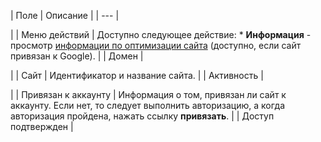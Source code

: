 | Поле | Описание |
| --- |

|
| Меню действий | Доступно следующее действие:  * **Информация** - просмотр [информации по оптимизации сайта](#info) (доступно, если сайт привязан к Google). |
| Домен |

|
| Сайт | Идентификатор и название сайта. |
| Активность |

|
| Привязан к аккаунту | Информация о том, привязан ли сайт к аккаунту. Если нет, то следует выполнить авторизацию, а когда авторизация пройдена, нажать ссылку **привязать**. |
| Доступ подтвержден |